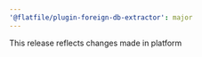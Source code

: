 ```yaml
---
'@flatfile/plugin-foreign-db-extractor': major
---
```


This release reflects changes made in platform
